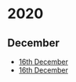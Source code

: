 # 2020

## December

* [16th December](https://twillis209.github.io/reports/161220.md)
* [16th December](https://twillis209.github.io/reports/161220.html)
